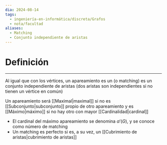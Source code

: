 ```yaml
---
dia: 2024-08-14
tags:
  - ingeniería-en-informática/discreta/Grafos
  - nota/facultad
aliases:
  - Matching
  - Conjunto independiente de aristas
---
```

# Definición
---
Al igual que con los vértices, un apareamiento es un (o matching) es un conjunto independiente de aristas (dos aristas son independientes si no tienen un vértice en común)

Un apareamiento será [[Maximal|maximal]] si no es [[Subconjunto|subconjunto]] propio de otro apareamiento y es [[Máximo|máximo]] si no hay otro con mayor [[Cardinalidad|cardinal]]
* El cardinal del máximo apareamiento se denomina $\alpha'(G)$, y se conoce como número de matching
* Un matching es perfecto si es, a su vez, un [[Cubrimiento de aristas|cubrimiento de aristas]]